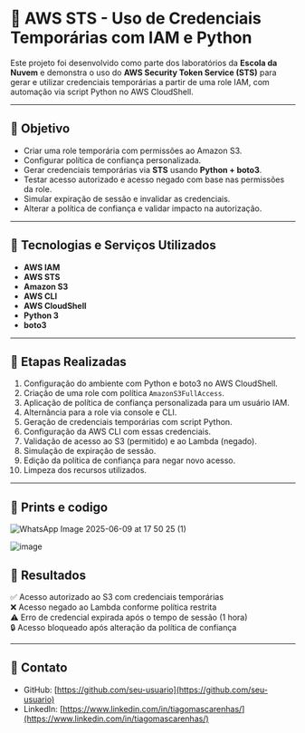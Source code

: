 # 🔐 AWS STS - Uso de Credenciais Temporárias com IAM e Python

Este projeto foi desenvolvido como parte dos laboratórios da **Escola da Nuvem** e demonstra o uso do **AWS Security Token Service (STS)** para gerar e utilizar credenciais temporárias a partir de uma role IAM, com automação via script Python no AWS CloudShell.

---

## 🎯 Objetivo

- Criar uma role temporária com permissões ao Amazon S3.
- Configurar política de confiança personalizada.
- Gerar credenciais temporárias via **STS** usando **Python + boto3**.
- Testar acesso autorizado e acesso negado com base nas permissões da role.
- Simular expiração de sessão e invalidar as credenciais.
- Alterar a política de confiança e validar impacto na autorização.

---

## 🧰 Tecnologias e Serviços Utilizados

- **AWS IAM**
- **AWS STS**
- **Amazon S3**
- **AWS CLI**
- **AWS CloudShell**
- **Python 3**
- **boto3**

---

## 📌 Etapas Realizadas

1. Configuração do ambiente com Python e boto3 no AWS CloudShell.
2. Criação de uma role com política `AmazonS3FullAccess`.
3. Aplicação de política de confiança personalizada para um usuário IAM.
4. Alternância para a role via console e CLI.
5. Geração de credenciais temporárias com script Python.
6. Configuração da AWS CLI com essas credenciais.
7. Validação de acesso ao S3 (permitido) e ao Lambda (negado).
8. Simulação de expiração de sessão.
9. Edição da política de confiança para negar novo acesso.
10. Limpeza dos recursos utilizados.

---

## 📌 Prints e codigo

![WhatsApp Image 2025-06-09 at 17 50 25 (1)](https://github.com/user-attachments/assets/a6180342-e342-4ab0-91a4-cb18842aa256)

![image](https://github.com/user-attachments/assets/5ac04ef3-0409-434e-b02a-e1593e8c586f)




## 📎 Resultados

✅ Acesso autorizado ao S3 com credenciais temporárias  
❌ Acesso negado ao Lambda conforme política restrita  
⚠️ Erro de credencial expirada após o tempo de sessão (1 hora)  
🔒 Acesso bloqueado após alteração da política de confiança

---

## 🤝 Contato

- GitHub: [https://github.com/seu-usuario](https://github.com/seu-usuario)
- LinkedIn: [https://www.linkedin.com/in/tiagomascarenhas/](https://www.linkedin.com/in/tiagomascarenhas/)

